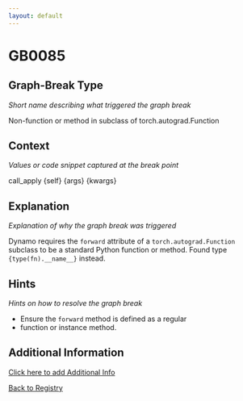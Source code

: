 ```yaml
---
layout: default
---
```

# GB0085

## Graph-Break Type
*Short name describing what triggered the graph break*

Non-function or method in subclass of torch.autograd.Function

## Context
*Values or code snippet captured at the break point*

call_apply {self} {args} {kwargs}

## Explanation
*Explanation of why the graph break was triggered*

Dynamo requires the `forward` attribute of a `torch.autograd.Function` subclass to be a standard Python function or method. Found type `{type(fn).__name__}` instead.

## Hints
*Hints on how to resolve the graph break*

- Ensure the `forward` method is defined as a regular 
- function or instance method.


## Additional Information

<!-- ADDITIONAL INFORMATION START - Add custom information below this line -->

<!-- ADDITIONAL INFORMATION END -->


[Click here to add Additional Info](https://github.com/pytorch-labs/compile-graph-break-site/edit/main/docs/gb/gb0085.md)

[Back to Registry](../index.html)

